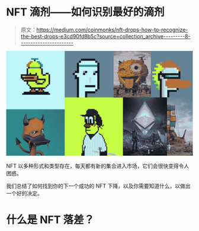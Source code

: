 # NFT 滴剂——如何识别最好的滴剂

> 原文：<https://medium.com/coinmonks/nft-drops-how-to-recognize-the-best-drops-e3cd90fd8b5c?source=collection_archive---------8----------------------->

![](img/2c53f015e35d92aa8feca41738a1149b.png)

NFT 以多种形式和类型存在，每天都有新的集合进入市场，它们会很快变得令人困惑。

我们总结了如何找到你的下一个成功的 NFT 下降，以及你需要知道什么，以做出一个好的决定。

# 什么是 NFT 落差？